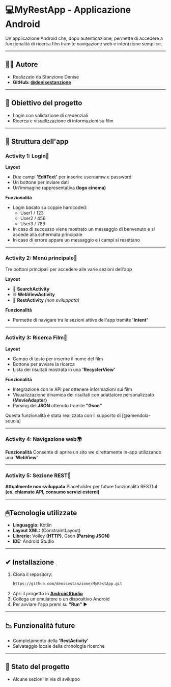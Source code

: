 # 💻MyRestApp - Applicazione Android 
Un'applicazione Android che, dopo autenticazione, permette di accedere a funzionalità di ricerca film tramite navigazione web e interazione semplice. 

---

## 👩‍💻 Autore
- Realizzato da Stanzione Denise
- **GitHub: [@denisestanzione](https://github.com/denisestanzione)**

--- 

## 📝 Obiettivo del progetto
- Login con validazione di credenziali
- Ricerca e visualizzazione di informazioni su film

---

## 📲 Struttura dell'app

### **Activity 1: Login🔐**

**Layout**
- Due campi **'EditText'** per inserire usernamw e password
- Un bottone per inviare dati
- Un'immagine rappresentativa **(logo cinema)**

**Funzionalità**
- Login basato su coppie hardcoded:
  - User1 / 123  
  - User2 / 456  
  - User3 / 789
- In caso di successo viene mostrato un messaggio di benvenuto e si accede alla schermata principale
- In caso di errore appare un messaggio e i campi si resettano

---

### **Activity 2: Menù principale📄**
Tre bottoni principali per accedere alle varie sezioni dell'app

**Layout**
- 🔎 **SearchActivity**
- 🌐 **WebViewActivity**  
- 🚧 **RestActivity** *(non sviluppata)*

**Funzionalità**
- Permette di navigare tra le sezioni attive dell'app tramite **'Intent'**

---

### **Activity 3: Ricerca Film🎥**

**Layout**
- Campo di testo per inserire il nome del film
- Bottone per avviare la ricerca
- Lista dei risultati mostrata in una **'RecyclerView'**

**Funzionalità**
- Integrazione con le API per ottenere informazioni sui film
- Visualizzazione dinamica dei risultati con adattatore personalizzato **(MovieAdapter)**
- Parsing del **JSON** ottenuto tramite **"Gson"**

Questa funzionalità è stata realizzata con il supporto di [@amendola-scuola]

---

### **Activity 4: Navigazione web🌍**

**Funzionalità** 
Consente di aprire un sito we direttamente in-app utilizzando una **'WebView'**

---

### **Activity 5: Sezione REST🚧**

**Attualmente non sviluppata** 
Placeholder per future funzionalità RESTful **(es. chiamate API, consumo servizi esterni)**

---

## 🖱Tecnologie utilizzate 
- **Linguaggio:** Kotlin
- **Layout XML:** (ConstraintLayout)
- **Librerie:** Volley **(HTTP)**, Gson **(Parsing JSON)**
- **IDE:** Android Studio

---

## ✔ Installazione
1. Clona il repository:
   ```bash
   https://github.com/denisestanzione/MyRestApp.git
2. Apri il progetto in [**Android Studio**](https://developer.android.com/studio)
3. Collega un emulatore o un dispositivo Android
4. Per avviare l'app premi su **"Run"** ▶

---

## 📉 Funzionalità future 
- Completamento della **'RestActivity'**
- Salvataggio locale della cronologia ricerche

---

## 🔄 Stato del progetto
- Alcune sezioni in via di sviluppo























































